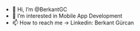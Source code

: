 - 👋 Hi, I’m @BerkantGC
- 👀 I’m interested in Mobile App Development
- 📫 How to reach me -> Linkedin:  Berkant Gürcan

<!---
BerkantGC/BerkantGC is a ✨ special ✨ repository because its `README.md` (this file) appears on your Git      Cancel changes
Hub profile.
You can click the Preview link to take a look at your changes.
--->
